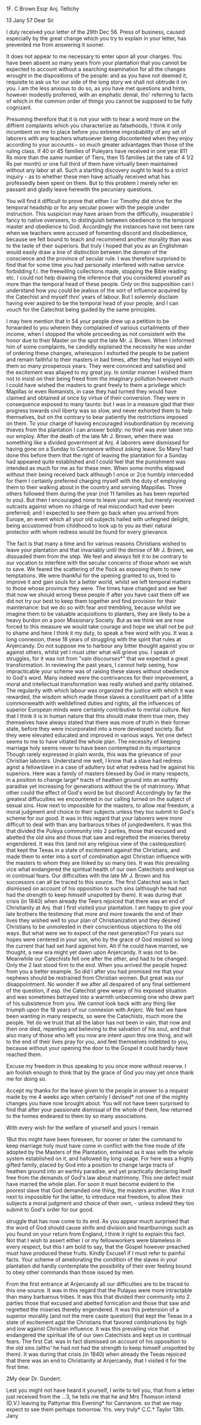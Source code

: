 1F. C Brown Esqr Anj. Tellichy

 13 Jany 57
Dear Sir

I duly received your letter of the 29th Dec 56. Press of business, caused especially by the great change which you try to explain in your letter, has prevented me from answering it sooner.

It does not appear to me necessary to enter upon all your charges. You have been absent so many years from your plantation that you cannot be expected to account without a searching examination for all the changes wrought in the dispositions of the people: and as you have not deemed it, requisite to ask us for our side of the long story we shall not obtrude it on you. I am the less anxious to do so, as you have met questions and hints, however modestly proferred, with an emphatic denial, tho' referring to facts of which in the common order of things you cannot be supposed to be fully cognizant.

Presuming therefore that it is not your with to hear a word more on the diffrent complaints which you characterize as falsehoods, I think it only incumbent on me to place before you extreme improbability of any set of laborers with any teachers whatsoever being discontented when they enjoy according to your accounts - so much greater advantages than those of the ruling class. If 40 or 45 families of Puleyars have received in one year 811 Rs more than the same number of Tiers, then 15 families (at the rate of 4 1/2 Rs per month) or one full third of them have virtually been maintained without any labor at all. Such a startling discovery ought to lead to a strict inquiry - as to whether these men have actually received what has professedly been spent on them. But to this problem I merely refer en passant and gladly leave herewith the pecuniary questions.

You will find it difficult to prove that either I or Timothy did strive for the temporal headship or for any secular power with the people under instruction. This suspicion may have arisen from the difficulty, insuperable I fancy to native overseers, to distinguish between obedience to the temporal master and obedience to God. Accordingly the instances have not been rare when we teachers were accused of fomenting discord and disobedience, because we felt bound to teach and recommend another morality than was to the taste of their superiors. But truly I hoped that you as an Englishman would easily draw a line of distinction between the domain of the conscience and the province of secular rule. I was therefore surprised to find that for some time you had personally interfered with native service forbidding f.i. the freewilling collections made, stopping the Bible reading etc. I could not help drawing the inference that you considered yourself as more than the temporal head of these people. Only on this supposition can I understand how you could be jealous of the sort of influence acquired by the Catechist and myself thro' years of labour. But I solemnly disclaim having ever aspired to be the temporal head of your people, and I can vouch for the Catechist being guided by the same principles.

I may here mention that in 54 your people drew up a petition to be forwarded to you wherein they complained of various curtailments of their income, when I stopped the whole proceeding as not consistent with the honor due to their Master on the spot the late Mr. J. Brown. When I informed him of some complaints, he candidly explained the necessity he was under of ordering these changes, whereupon I exhorted the people to be patient and remain faithful to their masters in bad times, after they had enjoyed with them so many prosperous years. They were convinced and satisfied and the excitement was allayed to my great joy. In similar manner I wished them not to insist on their being freed from the imaginary pollution however much I could have wished the masters to grant freely to them a privilege which Mapillas or even Romanists, in case they had turned they would have claimed and obtained at once by virtue of their conversion. They were in consequence exposed to many taunts: but I was in a measure glad that their progress towards civil liberty was so slow, and never exhorted them to help themselves, but on the contrary to bear patiently the restrictions imposed on them. 
To your charge of having encouraged insubordination by receiving thieves from the plantation I can answer boldly: no thief was ever taken into our employ. After the death of the late Mr J. Brown, when there was something like a divided government at Anj. 4 laborers were dismissed for having gone on a Sunday to Cannanore without asking leave. So Many1 had done this before them that the right of leaving the plantation for a Sunday had appeared quite established and I could feel that the punishment was intended as much for me as for these men. When some months elapsed without their being received back although I once or 2ce humbly interceded for them I certainly preferred charging myself with the duty of employing them to their walking about in the country and serving Mappillas. Three others followed them during the year (not 11 families as has been reported to you). But then I encouraged none to leave your work, but merely received outcasts against whom no charge of real misconduct had ever been preferred; and I expected to see them go back when you arrived from Europe, an event which all your old subjects hailed with unfeigned delight, being accustomed from childhood to look up to you as their natural protector with whom redress would be found for every grievance.

The fact is that many a time and for various reasons Christians wished to leave your plantation and that invariably until the demise of Mr J. Brown, we dissuaded them from the step. We feel and always felt it to be contrary to our vocation to interfere with the secular concerns of those whom we wish to save. We feared the scattering of the flock as exposing them to new temptations. We were thankful for the opening granted to us, tried to improve it and gain souls for a better world, whilst we left temporal matters to those whose province they were. The times have changed and we feel that now we should wrong these people if after you have cast them off we did not try our best to keep them together and find provision for their maintenance: but we do so with fear and trembling, because whilst we imagine them to be valuable acquisitions to planters, they are likely to be a heavy burdon on a poor Missionary Society. But as we think we are now forced to this measure we would take courage and hope we shall not be put to shame and here I think it my duty, to speak a free word with you. It was a long connexion, these 18 years of struggling with the spirit that rules at Anjercandy. Do not suppose me to harbour any bitter thought against you or against others, whilst yet I must utter what will grieve you. I speak of struggles, for it was not from "vain discourses*" that we expected a great transformation. In reviewing the past years, I cannot help seeing, how impracticable your scheme was of raising these slaves without obedience to God's word. Many indeed were the contrivances for their improvement, a moral and intellectual transformation was really wished and partly obtained. The regularity with which labour was organized the justice with which it was rewarded, the wisdom which made these slaves a constituent part of a little commonwealth with welldefined duties and rights, all the influences of superior European minds were certainly contributive to mental culture. Not that I think it is in human nature that this should make them true men, they themselves have always stated that there was more of truth in their former state, before they were incorporated into a more developed society. But they were elevated educated and improved in various ways. Yet one defect seems to me to have vitiated the whole plan. The necessity of keeping marriage holy seems never to have been contempted in its importance 
Though rarely expressed in plain words, this was the grievance of your Christian laborers. Understand me well, I know that a slave had redress agnst a fellowslave in a case of adultery but what redress had he against his superiors. Here was a family of masters blessed by God in many respects, in a position to change large* tracts of heathen ground into an earthly paradise yet increasing for generations without the tie of matrimony. What other could the effect of God's word be but discord! Accordingly by far the greatest diffuculties we encountered in our calling turned on the subject of sexual sins. How next to impossible for the masters, to allow real freedom, a moral judgment and choice to their subjects unless they too submit to God's scheme for our good. It was in this regard that your laborers were more difficult to deal with than any barbarous tribes of jungledwellers. It was this that divided the Puleya community into 2 parties, those that excused and abetted the old sins and those that saw and regretted the miseries thereby engendered. It was this (and not any religious view of the castequestion) that kept the Teeas in a state of excitement against the Christians, and made them to enter into a sort of combination agst Christian influence with the masters to whom they are linked by so many ties. It was this prevailing vice what endangered the spiritual health of our own Catechists and kept us in continual fears. Our difficulties with the late Mr J. Brown and his successors can all be traced to this source. The first Catechist was in fact dismissed on account of his opposition to such sins (although he had not had the strength to keep himself unspotted by them). It was during that crisis (in 1840) when already the Teers rejoiced that there was an end of Christianity at Anj. that I first visited your plantation. I am happy to give your late brothers the testimony that more and more towards the end of their lives they wished well to your plan of Christianization and they desired Christians to be unmolested in their conscientious objections to the old ways. But what were we to expect of the next generation? For years our hopes were centered in your son, who by the grace of God resisted so long the current that had set hard against him. Ah if he could have married, we thought, a new era might yet dawn upon Anjercandy. It was not to be. Meanwhile our Catechists fell one after the other, and had to be changed. Only the 2 last stood firm to the end. When you arrived the people hoped from you a better example. So did I after you had promised me that your nephews should be restrained from Christian women. But great was our disappointment. No wonder if we after all despaired of any final settlement of the question, if esp. the Catechist grew weary of his exposed situation and was sometimes betrayed into a warmth unbecoming one who drew part of his subsistence from you. We cannot look back with any thing like triumph upon the 18 years of our connexion with Anjerc. We feel we have been wanting in many respects, so were the Catechists, much more the people. Yet do we trust that all the labor has not been in vain, that now and then one died, repenting and believing to the salvation of his soul, and that also many of those who left you now are intent upon this one thing, and will to the end of their lives pray for you, and feel themselves indebted to you, because without your opening the door to the Gospel it could hardly have reached them.

Excuse my freedom in thus speaking to you once more without reserve. I am foolish enough to think that by the grace of God you may yet once thank me for doing so.

Accept my thanks for the leave given to the people in answer to a request made by me 4 weeks ago when certainly I devised* not one of the mighty changes you have now brought about. You will not have been surprised to find that after your passionate dismissal of the whole of them, few returned to the homes endeared to them by so many associations.

With every wish for the welfare of yourself and yours
 I remain



1But this might have been foreseen, for sooner or later the command to keep marriage holy must have come in conflict with the free mode of life adopted by the Masters of the Plantation, entwined as it was with the whole system established on it, and hallowed by long usage. For here was a highly gifted family, placed by God into a position to change large tracts of heathen ground into an earthly paradise, and yet practically declaring itself free from the demands of God's law about matrimony. This one defect must have marred the whole plan. For soon it must become evident to the poorest slave that God demanded one thing, the masters another. Was it not next to impossible for the latter, to introduce real freedom, to allow their subjects a moral judgment and choice of their own, - unless indeed they too submit to God's order for our good.

struggle that has now come to its end. As you appear much surprised that the word of God should cause strife and division and heartburnings such as you found on your return from England, I think it right to explain this fact. Not that I wish to assert either I or my fellowworkers were blameless in every respect, but this I am bold to say, that the Gospel however preached must have produced these fruits. Kindly Excuse1 if I must refer to painful facts. Your scheme of ameliorating the condition of the slaves in your plantation did hardly contemplate the possibility of their ever feeling bound to obey other commands than those issued by men.

From the first entrance at Anjercandy all our difficulties are to be traced to this one source. It was in this regard that the Pulayas were more intractable than many barbarous tribes. It was this that divided their community into 2 parties those that excused and abetted fornication and those that saw and regretted the miseries thereby engendered. It was this pretension of a superior morality (and not the mere caste question) that kept the Teeas in a state of excitement agst the Christians that favored combinations by high and low against Christian influence. It was this prevailing vice that endangered the spiritual life of our own Catechists and kept us in continual fears. The first Cat. was in fact dismissed on account of his opposition to the old sins (altho' he had not had the strength to keep himself unspotted by them). It was during that crisis (in 1840) when already the Teeas rejoiced that there was an end to Christianity at Anjercandy, that I visited it for the first time.



2My dear Dr. Gundert.

Lest you might not have heard it yourself, I write to tell you, that from a letter just received from the ...3, he tells me that he and Mrs Thomson intend (D.V.) leaving by Pattymar this Evening* for Cannanore. so that we may expect to see them perhaps tomorrow.
 Yrs. very truly*
 C.C.* Taylor
13th. Jany

